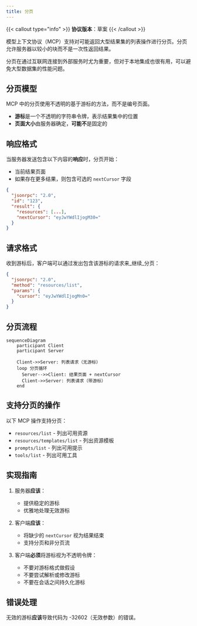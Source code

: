 ```yaml
---
title: 分页
---
```


{{< callout type="info" >}} **协议版本**：草案 {{< /callout >}}

模型上下文协议（MCP）支持对可能返回大型结果集的列表操作进行分页。分页允许服务器以较小的块而不是一次性返回结果。

分页在通过互联网连接到外部服务时尤为重要，但对于本地集成也很有用，可以避免大型数据集的性能问题。

## 分页模型

MCP 中的分页使用不透明的基于游标的方法，而不是编号页面。

- **游标**是一个不透明的字符串令牌，表示结果集中的位置
- **页面大小**由服务器确定，**可能不**是固定的

## 响应格式

当服务器发送包含以下内容的**响应**时，分页开始：

- 当前结果页面
- 如果存在更多结果，则包含可选的 `nextCursor` 字段

```json
{
  "jsonrpc": "2.0",
  "id": "123",
  "result": {
    "resources": [...],
    "nextCursor": "eyJwYWdlIjogM30="
  }
}
```

## 请求格式

收到游标后，客户端可以通过发出包含该游标的请求来_继续_分页：

```json
{
  "jsonrpc": "2.0",
  "method": "resources/list",
  "params": {
    "cursor": "eyJwYWdlIjogMn0="
  }
}
```

## 分页流程

```mermaid
sequenceDiagram
    participant Client
    participant Server

    Client->>Server: 列表请求（无游标）
    loop 分页循环
      Server-->>Client: 结果页面 + nextCursor
      Client->>Server: 列表请求（带游标）
    end
```

## 支持分页的操作

以下 MCP 操作支持分页：

- `resources/list` - 列出可用资源
- `resources/templates/list` - 列出资源模板
- `prompts/list` - 列出可用提示
- `tools/list` - 列出可用工具

## 实现指南

1. 服务器**应该**：

   - 提供稳定的游标
   - 优雅地处理无效游标

2. 客户端**应该**：

   - 将缺少的 `nextCursor` 视为结果结束
   - 支持分页和非分页流

3. 客户端**必须**将游标视为不透明令牌：
   - 不要对游标格式做假设
   - 不要尝试解析或修改游标
   - 不要在会话之间持久化游标

## 错误处理

无效的游标**应该**导致代码为 -32602（无效参数）的错误。
